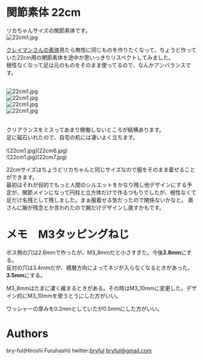# 関節素体 22cm

リカちゃんサイズの関節素体です。<br>
![22cm1.jpg](22cm1.jpg)<br>

[クレイマンさんの素体](https://twitter.com/claymanlabo/status/1412926392560353280)見たら無性に同じものを作りたくなって、ちょうど作っていた22cm用の関節素体を途中か思いっきりリスペクトしてみました。<br>
根性なくなって足は元のものをそのまま使ってるので、なんかアンバランスです。<br>
<br>

![22cm1.jpg](22cm2.jpg)<br>
![22cm1.jpg](22cm3.jpg)<br>
![22cm1.jpg](22cm4.jpg)<br>
![22cm1.jpg](22cm5.jpg)<br>

<br>
クリアランスをミスってあまり稼働しないところが結構あります。<br>
足に磁石いれたので、自宅の机には凄いよく立ちます。<br>
<br>
![22cm1.jpg](22cm6.jpg)<br>
![22cm1.jpg](22cm7.jpg)<br>

22cmサイズはちょうどリカちゃんと同じサイズなので服をそのまま着せることができます。<br>
最初はそれが目的でもっと人間のシルエットをかなり残し他デザインにする予定が、関節メインになって円柱と立方体だけで作るつもりでしたが、根性なくて足だけ名残として残しました。まぁ服着せる気だったので関係ないかなと。
奥さんに腕が残念とか言われたので腕だけデザインし直すかもです。<br>


# メモ　M3タッピングねじ

ボス側の穴は2.6mmで作ったが、M3_8mmだと小さすぎた。今後<b>2.8mm</b>にする。<br>
反対の穴は3.4mmだが、積層方向によってネジが入らなくなるときがあった。
<b>3.5mm</b>にする。<br>

M3_8mmはたまに凄く緩まるときがある。その時はM3_10mmに変更した。デザイン的にM3_10mmを使うとうにした方がいい。<br>

ワッシャーの厚みを0.2mmとしていたが0.5mmにした方がいい。




# Authors

bry-ful(Hiroshi Furuhashi)
twitter:[bryful](https://twitter.com/bryful)
bryful@gmail.com


